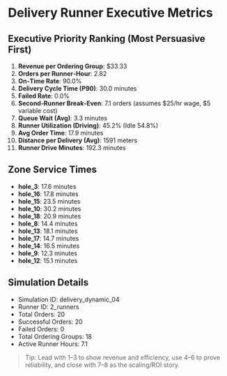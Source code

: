 # Delivery Runner Executive Metrics

## Executive Priority Ranking (Most Persuasive First)
1. **Revenue per Ordering Group**: $33.33
2. **Orders per Runner‑Hour**: 2.82
3. **On‑Time Rate**: 90.0%
4. **Delivery Cycle Time (P90)**: 30.0 minutes
5. **Failed Rate**: 0.0%
6. **Second‑Runner Break‑Even**: 7.1 orders (assumes $25/hr wage, $5 variable cost)
7. **Queue Wait (Avg)**: 3.3 minutes
8. **Runner Utilization (Driving)**: 45.2% (Idle 54.8%)
9. **Avg Order Time**: 17.9 minutes
10. **Distance per Delivery (Avg)**: 1591 meters
11. **Runner Drive Minutes**: 192.3 minutes

## Zone Service Times
- **hole_3**: 17.6 minutes
- **hole_16**: 17.8 minutes
- **hole_15**: 23.5 minutes
- **hole_10**: 30.2 minutes
- **hole_18**: 20.9 minutes
- **hole_8**: 14.4 minutes
- **hole_13**: 18.1 minutes
- **hole_17**: 14.7 minutes
- **hole_14**: 16.5 minutes
- **hole_9**: 12.3 minutes
- **hole_12**: 15.1 minutes


## Simulation Details
- Simulation ID: delivery_dynamic_04
- Runner ID: 2_runners
- Total Orders: 20
- Successful Orders: 20
- Failed Orders: 0
- Total Ordering Groups: 18
- Active Runner Hours: 7.1

> Tip: Lead with 1–3 to show revenue and efficiency, use 4–6 to prove reliability, and close with 7–8 as the scaling/ROI story.
